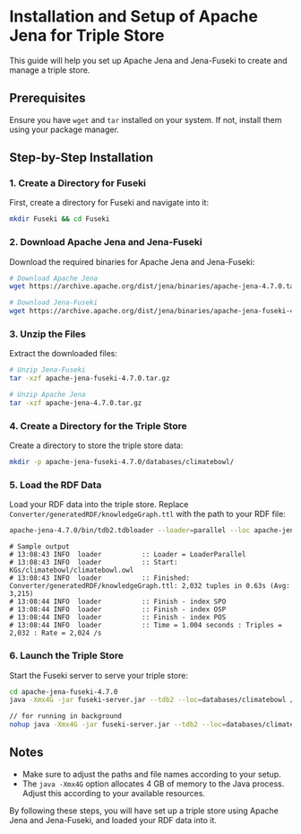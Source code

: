# Installation and Setup of Apache Jena for Triple Store

This guide will help you set up Apache Jena and Jena-Fuseki to create and manage a triple store.

## Prerequisites

Ensure you have `wget` and `tar` installed on your system. If not, install them using your package manager.

## Step-by-Step Installation

### 1. Create a Directory for Fuseki

First, create a directory for Fuseki and navigate into it:

```bash
mkdir Fuseki && cd Fuseki
```

### 2. Download Apache Jena and Jena-Fuseki

Download the required binaries for Apache Jena and Jena-Fuseki:

```bash
# Download Apache Jena
wget https://archive.apache.org/dist/jena/binaries/apache-jena-4.7.0.tar.gz

# Download Jena-Fuseki
wget https://archive.apache.org/dist/jena/binaries/apache-jena-fuseki-4.7.0.tar.gz
```

### 3. Unzip the Files

Extract the downloaded files:

```bash
# Unzip Jena-Fuseki
tar -xzf apache-jena-fuseki-4.7.0.tar.gz

# Unzip Apache Jena
tar -xzf apache-jena-4.7.0.tar.gz
```

### 4. Create a Directory for the Triple Store

Create a directory to store the triple store data:

```bash
mkdir -p apache-jena-fuseki-4.7.0/databases/climatebowl/
```

### 5. Load the RDF Data

Load your RDF data into the triple store. Replace `Converter/generatedRDF/knowledgeGraph.ttl` with the path to your RDF file:

```bash
apache-jena-4.7.0/bin/tdb2.tdbloader --loader=parallel --loc apache-jena-fuseki-4.7.0/databases/climatebowl/ ../Converter/generatedRDF/knowledgeGraph.ttl
```

```
# Sample output
# 13:08:43 INFO  loader          :: Loader = LoaderParallel
# 13:08:43 INFO  loader          :: Start: KGs/climatebowl/climatebowl.owl
# 13:08:43 INFO  loader          :: Finished: Converter/generatedRDF/knowledgeGraph.ttl: 2,032 tuples in 0.63s (Avg: 3,215)
# 13:08:44 INFO  loader          :: Finish - index SPO
# 13:08:44 INFO  loader          :: Finish - index OSP
# 13:08:44 INFO  loader          :: Finish - index POS
# 13:08:44 INFO  loader          :: Time = 1.004 seconds : Triples = 2,032 : Rate = 2,024 /s
```

### 6. Launch the Triple Store

Start the Fuseki server to serve your triple store:

```bash
cd apache-jena-fuseki-4.7.0
java -Xmx4G -jar fuseki-server.jar --tdb2 --loc=databases/climatebowl /climatebowl
```

```bash
// for running in background
nohup java -Xmx4G -jar fuseki-server.jar --tdb2 --loc=databases/climatebowl /climatebowl > fuseki.log &
```

## Notes

- Make sure to adjust the paths and file names according to your setup.
- The `java -Xmx4G` option allocates 4 GB of memory to the Java process. Adjust this according to your available resources.

By following these steps, you will have set up a triple store using Apache Jena and Jena-Fuseki, and loaded your RDF data into it.
